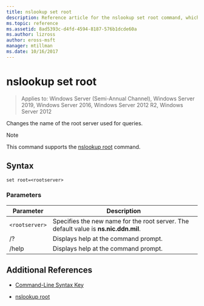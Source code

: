 ```yaml
---
title: nslookup set root
description: Reference article for the nslookup set root command, which changes the name of the root server that's used for queries.
ms.topic: reference
ms.assetid: 8ad5393c-d4fd-4594-8187-576b1dcde60a
ms.author: lizross
author: eross-msft
manager: mtillman
ms.date: 10/16/2017
---
```


# nslookup set root

> Applies to: Windows Server (Semi-Annual Channel), Windows Server 2019, Windows Server 2016, Windows Server 2012 R2, Windows Server 2012

Changes the name of the root server used for queries.

> [!NOTE]
> This command supports the [nslookup root](nslookup-root.md) command.

## Syntax

```
set root=<rootserver>
```

### Parameters

| Parameter | Description |
| ---------- | ---------- |
| `<rootserver>` | Specifies the new name for the root server. The default value is **ns.nic.ddn.mil**. |
| /? | Displays help at the command prompt. |
| /help | Displays help at the command prompt. |

## Additional References

- [Command-Line Syntax Key](command-line-syntax-key.md)

- [nslookup root](nslookup-root.md)

